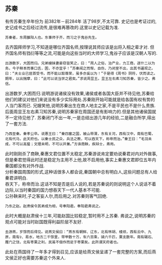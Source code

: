 ## 苏秦

有传苏秦生卒年份为 前382年－前284年 活了98岁,不太可靠.
史记也是考证过的,史记成书之后经过流传,是很难再篡改的.这里以史记记载为准.

```
苏秦者，东周雒阳人也。东事师于齐，而习之于鬼谷先生。
```

去齐国拜师学习,不知道是哪位齐国名师,按理说其师应该是出将入相之辈才对.
但齐国名师有驺衍等等之流,可能是向这些当时的大师学习,鬼谷子应该是汉朝人写的.

```
出游数岁，大困而归。兄弟嫂妹妻妾窃皆笑之，曰：“周人之俗，治产业，力工商，逐什二以为务。今子释本而事口舌，困，不亦宜乎！”苏秦闻之而惭，自伤，乃闭室不出，出其书遍观之。曰：“夫士业已屈首受书，而不能以取尊荣，虽多亦奚以为！”于是得《周书》阴符，伏而读之。期年，以出揣摩，曰：“此可以说当世之君矣。”求说周显王。显王左右素习知苏秦，皆少之。弗信。
```

出游数岁,大困而归.说明游说诸侯没有效果,诸侯或者各国大臣并不待见他,苏秦给他们的建议对他们来说没有多少实际用处.苏秦刚开始可能就是给各国有权有势的人当门客而已.
兄嫂笑他,说明苏秦出生在商人地主之家,不是平民也不是什么贵族.后面周显王左右素习知苏秦,说明苏秦家在周国还是有影响力的.但是其他诸侯国就不一定待见他了.
苏秦闭门不出一年,一是总结出游几年的经验,二是融合所学,得出了一套方法.


```
乃西至秦。秦孝公卒。说惠王曰：“秦四塞之国，被山带渭，东有关河，西有汉中，南有巴蜀，北有代马，此天府也。以秦士民之众，兵法之教，可以吞天下，称帝而治。”秦王曰：“毛羽未成，不可以高蜚；文理未明，不可以并兼。”方诛商鞅，疾辩士，弗用。
```

此时刚刚杀了商鞅,秦惠文君位置不太稳定,苏秦游说肯定要劝说秦君对内对外做事,但是秦君觉得此时还是稳定为主用不上他,故不启用他,事实上秦惠文君即位五年内秦国都没有对外作战.    
分析秦国周围的形式,这种话很多人都会说,秦国朝中总有明白人,这些问题总有人给秦君讲明白.        
吞天下，称帝而治.这话不知是否是后人说的,若是苏秦说的则说明这个人说话不着边际,以当时秦国的国力想吞天下一代人基本不可能.        
公孙鞅来时,子之客妄人尔,而后用之.对苏秦则客气回绝.

```
乃东之赵。赵肃侯令其弟成为相，号奉阳君。奉阳君弗说之。
```

此时大概是赵肃侯十三年,可能赵国比较稳定,暂时用不上苏秦.
弗说之,说明苏秦的观点可能对当时赵国既得利益阶层不友好.

```
去游燕，岁馀而后得见。说燕文侯曰：“燕东有朝鲜、辽东，北有林胡、楼烦，西有云中、九原，南有♀、易水，地方二千馀里，带甲数十万，车六百乘，骑六千匹，粟支数年。南有碣石、雁门之饶，北有枣栗之利，民虽不佃作而足于枣栗矣。此所谓天府者也。
```

此处在燕国待了一年多才得到召见,应该是给燕文侯呈递了一套完整的方案,而后燕文侯正好也需要苏秦这个外来人.
